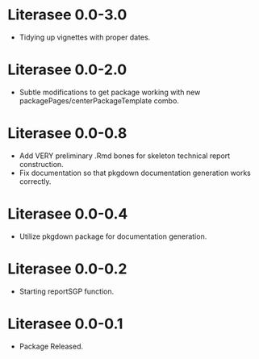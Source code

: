 # Literasee 0.0-3.0

* Tidying up vignettes with proper dates.

# Literasee 0.0-2.0

* Subtle modifications to get package working with new packagePages/centerPackageTemplate combo.

# Literasee 0.0-0.8

* Add VERY preliminary .Rmd bones for skeleton technical report construction.
* Fix documentation so that pkgdown documentation generation works correctly.

# Literasee 0.0-0.4

* Utilize pkgdown package for documentation generation.

# Literasee 0.0-0.2

* Starting reportSGP function.

# Literasee 0.0-0.1

* Package Released.

